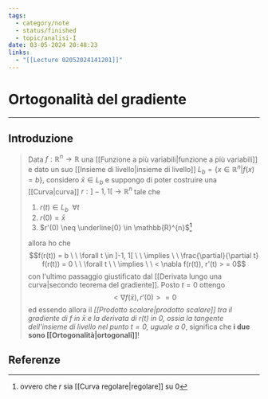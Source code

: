 ```yaml
---
tags:
  - category/note
  - status/finished
  - topic/analisi-I
date: 03-05-2024 20:48:23
links:
  - "[[Lecture 02052024141201]]"
---
```

# Ortogonalità del gradiente
---
## Introduzione
> Data $f: \mathbb{R}^{n} \to \mathbb{R}$ una [[Funzione a più variabili|funzione a più variabili]] e dato un suo [[Insieme di livello|insieme di livello]] $L_{b} = \{x \in \mathbb{R}^{n} | f(x) = b\}$, considero $\bar{x} \in L_{b}$ e suppongo di poter costruire una [[Curva|curva]] $r: ]-1, 1[ \to \mathbb{R}^{n}$ tale che
> 1. $r(t) \in L_{b} \ \ \forall t$
> 2. $r(0) = \bar{x}$
> 3. $r'(0) \neq \underline{0} \in \mathbb{R}^{n}$[^1]
> 
> allora ho che
> $$f(r(t)) = b \ \ \forall t \in ]-1, 1[ \ \ \implies \ \ \frac{\partial}{\partial t} f(r(t)) = 0 \ \ \forall t \ \ \implies \ \ < \nabla f(r(t)), r'(t) > = 0$$
> con l'ultimo passaggio giustificato dal [[Derivata lungo una curva|secondo teorema del gradiente]].
> Posto $t = 0$ ottengo
> $$< \nabla f(\bar{x}), r'(0) > = 0$$
> ed essendo allora il _[[Prodotto scalare|prodotto scalare]] tra il gradiente di $f$ in $\bar{x}$ e la derivata di $r(t)$ in $0$, ossia la tangente dell'insieme di livello nel punto $t = 0$, uguale a 0_, significa che **i due sono [[Ortogonalità|ortogonali]]**!

## Referenze
[^1]: ovvero che $r$ sia [[Curva regolare|regolare]] su $0$